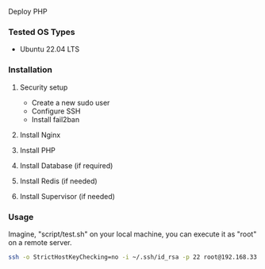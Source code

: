Deploy PHP

### Tested OS Types

- Ubuntu 22.04 LTS

### Installation

1. Security setup
    - Create a new sudo user
    - Configure SSH
    - Install fail2ban
    
2. Install Nginx
3. Install PHP
4. Install Database (if required)
5. Install Redis (if needed)
6. Install Supervisor (if needed)

### Usage

Imagine, "script/test.sh" on your local machine, you can execute it as "root" on a remote server.

```bash
ssh -o StrictHostKeyChecking=no -i ~/.ssh/id_rsa -p 22 root@192.168.33.11 'sudo bash -s' < scripts/test.sh
```
